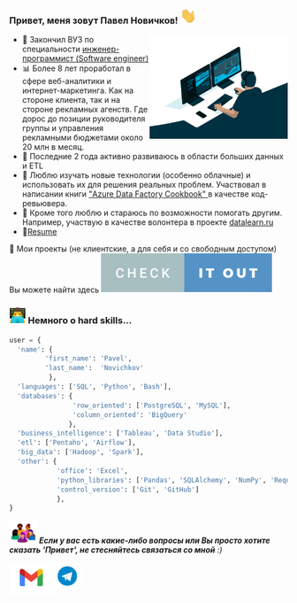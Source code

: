 <h3> Привет, меня зовут Павел Новичков! <img src="img/hi.gif" width="30"></h3>
<img align='right' src="img/code.gif" width="250">

- 🚀 Закончил ВУЗ по специальности <a href="https://mf.bmstu.ru/info/faculty/kf/">инженер-программист (Software engineer) </a>
- 📊 Более 8 лет проработал в сфере веб-аналитики и интернет-маркетинга. Как на стороне клиента, так и на стороне рекламных агенств.
Где дорос до позиции руководителя группы и управления рекламными бюджетами около 20 млн в месяц.
- 🧰 Последние 2 года активно развиваюсь в области больших данных и ETL
- 🎯 Люблю изучать новые технологии (особенно облачные) и использовать их для решения реальных проблем. Участвовал в написании книги <a href="https://www.packtpub.com/product/azure-data-factory-cookbook/9781800565296"> "Azure Data Factory Cookbook" </a> в качестве код-ревьювера.
- 💬 Кроме того люблю и стараюсь по возможности помогать другим. Например, участвую в качестве волонтера в проекте <a href="https://datalearn.ru/"> datalearn.ru </a>
- 📝[Resume]()

📌 Мои проекты (не клиентские, а для себя и со свободным доступом) Вы можете найти здесь  [![projects](img/check_it_out.svg)](https://github.com/freemastera/etl-projects)

<h3> <img src="img/prog.png" width="30">  Немного о hard skills...  </h3>


```python
user = {
  'name': {
         'first_name': 'Pavel',
         'last_name':  'Novichkov'
          },
  'languages': ['SQL', 'Python', 'Bash'],
  'databases': {
                'row_oriented': ['PostgreSQL', 'MySQL'],
                'column_oriented': 'BigQuery'
               },
  'business_intelligence': ['Tableau', 'Data Studio'],
  'etl': ['Pentaho', 'Airflow'],
  'big_data': ['Hadoop', 'Spark'],
  'other': {
            'office': 'Excel',
            'python_libraries': ['Pandas', 'SQLAlchemy', 'NumPy', 'Requests'],
            'control_version': ['Git', 'GitHub']
            },
}
```

<img src="img/contacts.gif" width="50"> <em><b>Если у вас есть какие-либо вопросы или Вы просто хотите сказать 'Привет', не стесняйтесь связаться со мной</b> :)</em>

<a href="mailto:freemastera@gmail.com">
  <img align="left" alt="Pavel Novichkov | Gmail" width="80px" src="img/gmail.png" />
</a>

<a href="https://t.me/eXtr1Mo">
  <img align="left" alt="Pavel Novichkov | Telegram" width="50px" src="img/telegram.webp" />
</a>
